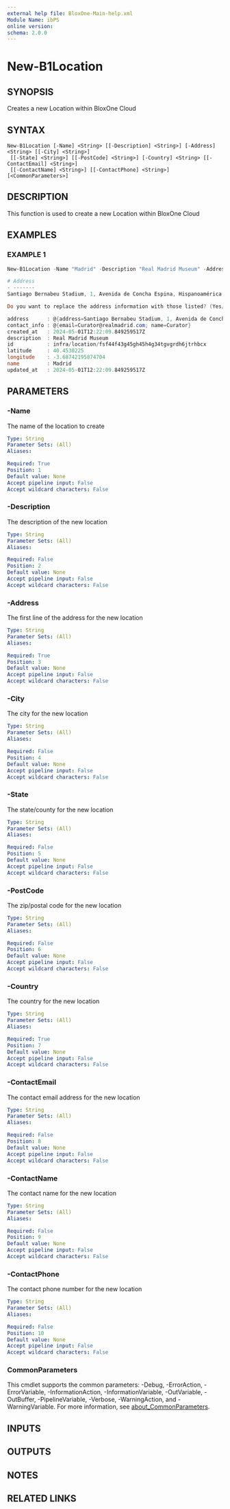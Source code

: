 ```yaml
---
external help file: BloxOne-Main-help.xml
Module Name: ibPS
online version:
schema: 2.0.0
---
```


# New-B1Location

## SYNOPSIS
Creates a new Location within BloxOne Cloud

## SYNTAX

```
New-B1Location [-Name] <String> [[-Description] <String>] [-Address] <String> [[-City] <String>]
 [[-State] <String>] [[-PostCode] <String>] [-Country] <String> [[-ContactEmail] <String>]
 [[-ContactName] <String>] [[-ContactPhone] <String>] [<CommonParameters>]
```

## DESCRIPTION
This function is used to create a new Location within BloxOne Cloud

## EXAMPLES

### EXAMPLE 1
```powershell
New-B1Location -Name "Madrid" -Description "Real Madrid Museum" -Address "Estadio Santiago Bernabeu Avenida Concha Espina" -PostCode "28036" -State "Madrid" -Country "Spain" -ContactName "Curator" -ContactEmail "Curator@realmadrid.com"

# Address                                                                           City   Country PostCode State               longitude latitude
- -------                                                                           ----   ------- -------- -----               --------- --------
Santiago Bernabeu Stadium, 1, Avenida de Concha Espina, Hispanoamérica, Chamartín Madrid Spain   28036    Community of Madrid    -3.687   40.453

Do you want to replace the address information with those listed? (Yes/No): Yes

address      : @{address=Santiago Bernabeu Stadium, 1, Avenida de Concha Espina, Hispanoamérica, Chamartín; city=Madrid; country=Spain; postal_code=28036; state=Community of Madrid}
contact_info : @{email=Curator@realmadrid.com; name=Curator}
created_at   : 2024-05-01T12:22:09.849259517Z
description  : Real Madrid Museum
id           : infra/location/fsf44f43g45gh45h4g34tgvgrdh6jtrhbcx
latitude     : 40.4530225
longitude    : -3.68742195874704
name         : Madrid
updated_at   : 2024-05-01T12:22:09.849259517Z
```

## PARAMETERS

### -Name
The name of the location to create

```yaml
Type: String
Parameter Sets: (All)
Aliases:

Required: True
Position: 1
Default value: None
Accept pipeline input: False
Accept wildcard characters: False
```

### -Description
The description of the new location

```yaml
Type: String
Parameter Sets: (All)
Aliases:

Required: False
Position: 2
Default value: None
Accept pipeline input: False
Accept wildcard characters: False
```

### -Address
The first line of the address for the new location

```yaml
Type: String
Parameter Sets: (All)
Aliases:

Required: True
Position: 3
Default value: None
Accept pipeline input: False
Accept wildcard characters: False
```

### -City
The city for the new location

```yaml
Type: String
Parameter Sets: (All)
Aliases:

Required: False
Position: 4
Default value: None
Accept pipeline input: False
Accept wildcard characters: False
```

### -State
The state/county for the new location

```yaml
Type: String
Parameter Sets: (All)
Aliases:

Required: False
Position: 5
Default value: None
Accept pipeline input: False
Accept wildcard characters: False
```

### -PostCode
The zip/postal code for the new location

```yaml
Type: String
Parameter Sets: (All)
Aliases:

Required: False
Position: 6
Default value: None
Accept pipeline input: False
Accept wildcard characters: False
```

### -Country
The country for the new location

```yaml
Type: String
Parameter Sets: (All)
Aliases:

Required: True
Position: 7
Default value: None
Accept pipeline input: False
Accept wildcard characters: False
```

### -ContactEmail
The contact email address for the new location

```yaml
Type: String
Parameter Sets: (All)
Aliases:

Required: False
Position: 8
Default value: None
Accept pipeline input: False
Accept wildcard characters: False
```

### -ContactName
The contact name for the new location

```yaml
Type: String
Parameter Sets: (All)
Aliases:

Required: False
Position: 9
Default value: None
Accept pipeline input: False
Accept wildcard characters: False
```

### -ContactPhone
The contact phone number for the new location

```yaml
Type: String
Parameter Sets: (All)
Aliases:

Required: False
Position: 10
Default value: None
Accept pipeline input: False
Accept wildcard characters: False
```

### CommonParameters
This cmdlet supports the common parameters: -Debug, -ErrorAction, -ErrorVariable, -InformationAction, -InformationVariable, -OutVariable, -OutBuffer, -PipelineVariable, -Verbose, -WarningAction, and -WarningVariable. For more information, see [about_CommonParameters](http://go.microsoft.com/fwlink/?LinkID=113216).

## INPUTS

## OUTPUTS

## NOTES

## RELATED LINKS
